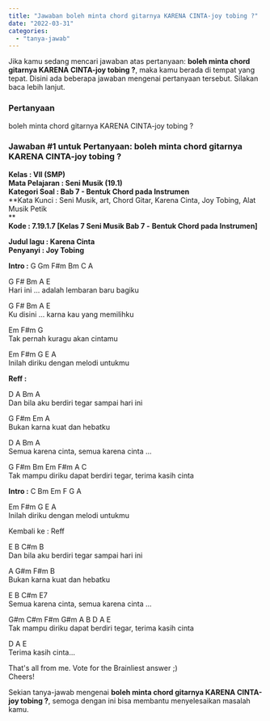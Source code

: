 ```yaml
---
title: "Jawaban boleh minta chord gitarnya KARENA CINTA-joy tobing ?"
date: "2022-03-31"
categories: 
  - "tanya-jawab"
---
```


Jika kamu sedang mencari jawaban atas pertanyaan: **boleh minta chord gitarnya KARENA CINTA-joy tobing ?**, maka kamu berada di tempat yang tepat. Disini ada beberapa jawaban mengenai pertanyaan tersebut. Silakan baca lebih lanjut.

### Pertanyaan

boleh minta chord gitarnya KARENA CINTA-joy tobing ?

### Jawaban #1 untuk Pertanyaan: boleh minta chord gitarnya KARENA CINTA-joy tobing ?

**Kelas : VII (SMP)**  
**Mata Pelajaran : Seni Musik (19.1)**  
**Kategori Soal : Bab 7 - Bentuk Chord pada Instrumen**  
**Kata Kunci : Seni Musik, art, Chord Gitar, Karena Cinta, Joy Tobing, Alat Musik Petik  
**  
**Kode : 7.19.1.7 \[Kelas 7 Seni Musik Bab 7 -** **Bentuk Chord pada Instrumen\]**  
  
**Judul lagu : Karena Cinta**   
**Penyanyi : Joy Tobing**  
  
**Intro :** G Gm F#m Bm C A  
  
G F# Bm A E  
Hari ini ... adalah lembaran baru bagiku  
  
G F# Bm A E  
Ku disini ... karna kau yang memilihku  
  
Em F#m G  
Tak pernah kuragu akan cintamu  
  
Em F#m G E A  
Inilah diriku dengan melodi untukmu  
  
**Reff :**  
  
D A Bm A  
Dan bila aku berdiri tegar sampai hari ini  
  
G F#m Em A  
Bukan karna kuat dan hebatku  
  
D A Bm A  
Semua karena cinta, semua karena cinta ...  
  
G F#m Bm Em F#m A C  
Tak mampu diriku dapat berdiri tegar, terima kasih cinta  
  
**Intro :** C Bm Em F G A  
  
Em F#m G E A  
Inilah diriku dengan melodi untukmu  
  
Kembali ke : Reff  
  
E B C#m B  
Dan bila aku berdiri tegar sampai hari ini  
  
A G#m F#m B  
Bukan karna kuat dan hebatku  
  
E B C#m E7  
Semua karena cinta, semua karena cinta ...  
  
G#m C#m F#m G#m A B D A E  
Tak mampu diriku dapat berdiri tegar, terima kasih cinta  
  
D A E  
Terima kasih cinta...   
  
  
That's all from me. Vote for the Brainliest answer ;)  
Cheers!   

Sekian tanya-jawab mengenai **boleh minta chord gitarnya KARENA CINTA-joy tobing ?**, semoga dengan ini bisa membantu menyelesaikan masalah kamu.
